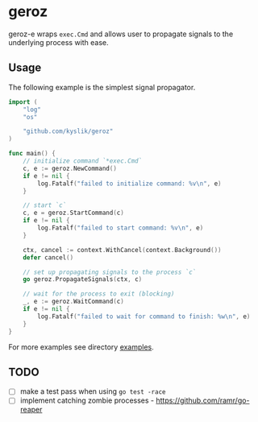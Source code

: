 # geroz

geroz-e wraps `exec.Cmd` and allows user to propagate signals to the underlying process with ease.

## Usage

The following example is the simplest signal propagator.

```go
import (
    "log"
    "os"

    "github.com/kyslik/geroz"
)

func main() {
    // initialize command `*exec.Cmd`
    c, e := geroz.NewCommand()
    if e != nil {
        log.Fatalf("failed to initialize command: %v\n", e)
    }

    // start `c`
    c, e = geroz.StartCommand(c)
    if e != nil {
        log.Fatalf("failed to start command: %v\n", e)
    }

    ctx, cancel := context.WithCancel(context.Background())
    defer cancel()

    // set up propagating signals to the process `c`
    go geroz.PropagateSignals(ctx, c)

    // wait for the process to exit (blocking)
    _, e := geroz.WaitCommand(c)
    if e != nil {
        log.Fatalf("failed to wait for command to finish: %w\n", e)
    }
}
```

For more examples see directory [examples](./examples).

## TODO

- [ ] make a test pass when using `go test -race`
- [ ] implement catching zombie processes - <https://github.com/ramr/go-reaper>

